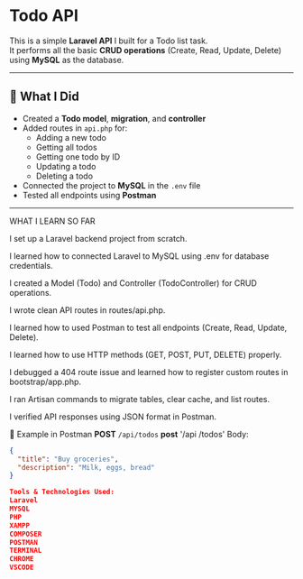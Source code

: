 # Todo API

This is a simple **Laravel API** I built for a Todo list task.  
It performs all the basic **CRUD operations** (Create, Read, Update, Delete) using **MySQL** as the database.

---

## 🔹 What I Did
- Created a **Todo model**, **migration**, and **controller**  
- Added routes in `api.php` for:
  - Adding a new todo
  - Getting all todos
  - Getting one todo by ID
  - Updating a todo
  - Deleting a todo
- Connected the project to **MySQL** in the `.env` file  
- Tested all endpoints using **Postman**

---
WHAT I LEARN SO FAR

I set up a Laravel backend project from scratch.

I  learned how to connected Laravel to MySQL using .env for database credentials.

I created a Model (Todo) and Controller (TodoController) for CRUD operations.

I wrote clean API routes in routes/api.php.

I learned how to used Postman to test all endpoints (Create, Read, Update, Delete).

I learned how to use HTTP methods (GET, POST, PUT, DELETE) properly.

I debugged a 404 route issue and learned how to register custom routes in bootstrap/app.php.

I ran Artisan commands to migrate tables, clear cache, and list routes.

I verified API responses using JSON format in Postman.




🔹 Example in Postman
**POST** `/api/todos`
**post** '/api /todos'
Body:
```json
{
  "title": "Buy groceries",
  "description": "Milk, eggs, bread"
}

Tools & Technologies Used:
Laravel
MYSQL
PHP
XAMPP
COMPOSER
POSTMAN
TERMINAL
CHROME
VSCODE